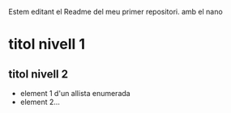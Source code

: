 Estem editant el Readme del meu primer repositori. amb el nano
# titol nivell 1 
## titol nivell 2
- element 1 d'un allista enumerada
- element 2...
